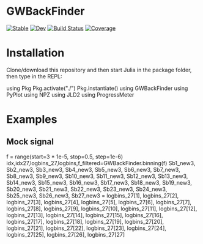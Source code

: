 # GWBackFinder

[![Stable](https://img.shields.io/badge/docs-stable-blue.svg)](https://AndronikiDimitriou.github.io/GWBackFinder.jl/stable/)
[![Dev](https://img.shields.io/badge/docs-dev-blue.svg)](https://AndronikiDimitriou.github.io/GWBackFinder.jl/dev/)
[![Build Status](https://github.com/AndronikiDimitriou/GWBackFinder.jl/actions/workflows/CI.yml/badge.svg?branch=main)](https://github.com/AndronikiDimitriou/GWBackFinder.jl/actions/workflows/CI.yml?query=branch%3Amain)
[![Coverage](https://codecov.io/gh/AndronikiDimitriou/GWBackFinder.jl/branch/main/graph/badge.svg)](https://codecov.io/gh/AndronikiDimitriou/GWBackFinder.jl)

# Installation


Clone/download this repository and then start Julia in the package folder, then type in the REPL:

using Pkg
Pkg.activate("./")
Pkg.instantiate()
using GWBackFinder
using PyPlot
using NPZ
using JLD2
using ProgressMeter

# Examples

## Mock signal
f = range(start=3 * 1e-5, stop=0.5, step=1e-6)
idx,idx27,logbins_27,logbins,f_filtered=GWBackFinder.binning(f)
Sb1_new3, Sb2_new3, Sb3_new3, Sb4_new3, Sb5_new3, Sb6_new3, Sb7_new3, Sb8_new3, Sb9_new3, Sb10_new3, Sb11_new3, Sb12_new3, Sb13_new3, Sb14_new3, Sb15_new3, Sb16_new3, Sb17_new3, Sb18_new3, Sb19_new3, Sb20_new3, Sb21_new3, Sb22_new3, Sb23_new3, Sb24_new3, Sb25_new3, Sb26_new3, Sb27_new3 = logbins_27[1], logbins_27[2], logbins_27[3], logbins_27[4], logbins_27[5], logbins_27[6], logbins_27[7], logbins_27[8], logbins_27[9], logbins_27[10], logbins_27[11], logbins_27[12], logbins_27[13], logbins_27[14], logbins_27[15], logbins_27[16], logbins_27[17], logbins_27[18], logbins_27[19], logbins_27[20], logbins_27[21], logbins_27[22], logbins_27[23], logbins_27[24], logbins_27[25], logbins_27[26], logbins_27[27]

